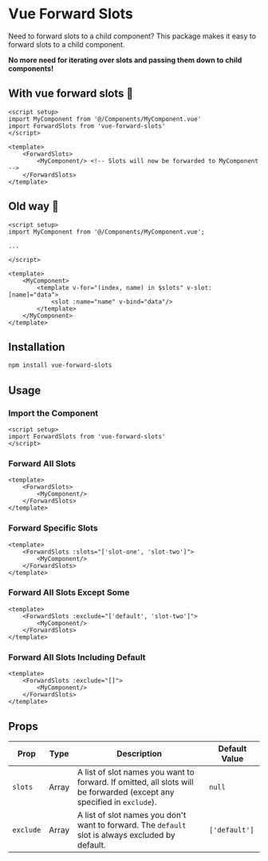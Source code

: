 # Vue Forward Slots

Need to forward slots to a child component? This package makes it easy to forward slots to a child component.

**No more need for iterating over slots and passing them down to child components!**

## With vue forward slots 🚀

```vue
<script setup>
import MyComponent from '@/Components/MyComponent.vue'
import ForwardSlots from 'vue-forward-slots'
</script>

<template>
    <ForwardSlots>
        <MyComponent/> <!-- Slots will now be forwarded to MyComponent -->
    </ForwardSlots>
</template>
```

## Old way 💩
```vue
<script setup>
import MyComponent from '@/Components/MyComponent.vue';

...

</script>

<template>
    <MyComponent>
        <template v-for="(index, name) in $slots" v-slot:[name]="data">
            <slot :name="name" v-bind="data"/>
        </template>
    </MyComponent>
</template>
```

## Installation

```bash
npm install vue-forward-slots
```

## Usage

### Import the Component

```vue
<script setup>
import ForwardSlots from 'vue-forward-slots'
</script>
```

### Forward All Slots

```vue
<template>
    <ForwardSlots>
        <MyComponent/>
    </ForwardSlots>
</template>
```

### Forward Specific Slots

```vue
<template>
    <ForwardSlots :slots="['slot-one', 'slot-two']">
        <MyComponent/>
    </ForwardSlots>
</template>
```

### Forward All Slots Except Some

```vue
<template>
    <ForwardSlots :exclude="['default', 'slot-two']">
        <MyComponent/>
    </ForwardSlots>
</template>
```

### Forward All Slots Including Default

```vue
<template>
    <ForwardSlots :exclude="[]">
        <MyComponent/>
    </ForwardSlots>
</template>
```

## Props

| Prop      | Type  | Description                                                                                                            | Default Value |
|-----------|-------|------------------------------------------------------------------------------------------------------------------------|---------------|
| `slots`   | Array | A list of slot names you want to forward. If omitted, all slots will be forwarded (except any specified in `exclude`). | `null`        |
| `exclude` | Array | A list of slot names you don't want to forward. The `default` slot is always excluded by default.                      | `['default']` |
